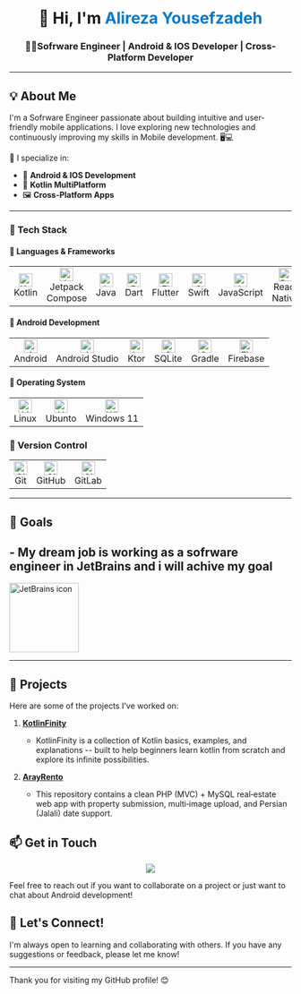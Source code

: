 <!-- Profile -->

<h1 align="center">👋 Hi, I'm <span style="color:#007acc">Alireza Yousefzadeh</span></h1>
<h3 align="center">🧑‍💻Sofrware Engineer | Android & IOS Developer | Cross-Platform Developer</h3>

---

## 💡 About Me

I'm a Sofrware Engineer passionate about building intuitive and user-friendly mobile applications. I love exploring new technologies and continuously improving my skills in Mobile development. 🖥️💻

🧠 I specialize in:

- 📱 **Android & IOS Development**
- 🧩 **Kotlin MultiPlatform**
- 🖼️ **Cross-Platform Apps**

---

### 🚀 Tech Stack

#### 🧱 Languages & Frameworks

<div>
<table>
  <tr>
    <td align="center"><img src="https://icon.icepanel.io/Technology/svg/Kotlin.svg" width="24" alt="Kotlin"/><br>Kotlin</td>
    <td align="center"><img src="https://blogger.googleusercontent.com/img/b/R29vZ2xl/AVvXsEjC97Z8BResg5dlPqczsRCFhP6zewWX0X0e7fVPG-G7PuUZwwZVsi9OPoqJYkgqT2h0FI95SsmWzVEgpt8b8HAqFiIxZ98TFtY4lE0b8UrtVJ2HrJebRwl6C9DslsQDl9KnBIrdHS6LtkY/s1600/jetpack+compose+icon_RGB.png"  width="24" alt="Jetpack Compose"/><br>Jetpack Compose</td>
    <td align="center"><img src="https://icon.icepanel.io/Technology/svg/Java.svg" width="24" alt="Java"/><br>Java</td>
    <td align="center"><img src="https://icon.icepanel.io/Technology/svg/Dart.svg" width="24" alt="Dart"/><br>Dart</td>
    <td align="center"><img src="https://icon.icepanel.io/Technology/svg/Flutter.svg" width="24" alt="Flutter"/><br>Flutter</td>
    <td align="center"><img src="https://icon.icepanel.io/Technology/svg/Swift.svg" width="24" alt="Swift"/><br>Swift</td>
    <td align="center"><img src="https://icon.icepanel.io/Technology/svg/JavaScript.svg" width="24" alt="JavaScript"/><br>JavaScript</td>
    <td align="center"><img src="https://icon.icepanel.io/Technology/svg/React.svg" width="24" alt="React Native"/><br>React Native</td>
  </tr>
</table>
</div>

#### 🛒 Android Development

<div>
<table>
  <tr>
    <td align="center"><img src="https://icon.icepanel.io/Technology/svg/Android.svg" width="24" alt="Android"/><br>Android</td>
    <td align="center"><img src="https://icon.icepanel.io/Technology/png-shadow-512/Android-Studio.png" width="24" alt="Android Studio"/><br>Android Studio</td>
    <td align="center"><img src="https://icon.icepanel.io/Technology/svg/Ktor.svg" width="24" alt="ktor"/><br>Ktor</td>
    <td align="center"><img src="https://icon.icepanel.io/Technology/png-shadow-512/SQLite.png" width="24" alt="SQLite"/><br>SQLite</td>
    <td align="center"><img src="https://icon.icepanel.io/Technology/png-shadow-512/Gradle.png" width="24" alt="Gradle"/><br>Gradle</td>
    <td align="center"><img src="https://icon.icepanel.io/Technology/svg/Firebase.svg" width="24" alt="Firebase"/><br>Firebase</td>
  
  </tr>
</table>
</div>

#### 🤖 Operating System

<div>
<table>
  <tr>
    <td align="center"><img src="https://icon.icepanel.io/Technology/png-shadow-512/Linux.png" width="24" alt="Linux"/><br>Linux</td>
    <td align="center"><img src="https://icon.icepanel.io/Technology/svg/Ubuntu.svg" width="24" alt="Ubunto"/><br>Ubunto</td>
    <td align="center"><img src="https://icon.icepanel.io/Technology/svg/Windows-11.svg" width="24" alt="Windows 11"/><br>Windows 11</td>
  </tr>
</table>
</div>

### 🧪 Version Control

<div>
<table>
  <tr>
    <td align="center"><img src="https://icon.icepanel.io/Technology/svg/Git.svg" width="24" alt="Git"/><br>Git</td>
    <td align="center"><img src="https://icon.icepanel.io/Technology/png-shadow-512/GitHub.png" width="24" alt="GitHub"/><br>GitHub</td>
    <td align="center"><img src="https://icon.icepanel.io/Technology/svg/GitLab.svg" width="24" alt="GitLab"/><br>GitLab</td>
  </tr>
</table>
</div>

---

## 🎯 Goals

## - My dream job is working as a sofrware engineer in JetBrains and i will achive my goal
 <img src="https://icon.icepanel.io/Technology/svg/JetBrains.svg" alt="JetBrains icon" height="124" width="124">

---

## 📂 Projects

Here are some of the projects I've worked on:

1. **[KotlinFinity](https://github.com/33Alireza/KotlinFinity)**
   - KotlinFinity is a collection of Kotlin basics, examples, and explanations -- built to help beginners learn kotlin from scratch and explore its infinite possibilities.

2. **[ArayRento](https://github.com/ArayDevelopment/ArayRento)**
   - This repository contains a clean PHP (MVC) + MySQL real‑estate web app with property submission, multi‑image upload, and Persian (Jalali) date support.
  
## 📫 Get in Touch

<p align="center">
  <a href="https://www.linkedin.com/in/33alireza"><img src="https://img.icons8.com/color/28/linkedin.png"/></a>
</p>

Feel free to reach out if you want to collaborate on a project or just want to chat about Android development!

## 🤝 Let's Connect!

I'm always open to learning and collaborating with others. If you have any suggestions or feedback, please let me know!

---

Thank you for visiting my GitHub profile! 😊
<!---
33Alireza/33Alireza is a ✨ special ✨ repository because its `README.md` (this file) appears on your GitHub profile.
You can click the Preview link to take a look at your changes.
--->

